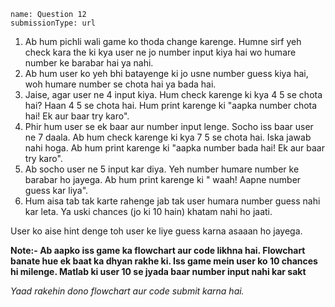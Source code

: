 ```ngMeta
name: Question 12
submissionType: url
```

1. Ab hum pichli wali game ko thoda change karenge. Humne sirf yeh check kara the ki kya user ne jo number input kiya hai wo humare number ke barabar hai ya nahi. 
2. Ab hum user ko yeh bhi batayenge ki jo usne number guess kiya hai, woh humare number se chota hai ya bada hai. 
3. Jaise, agar user ne 4 input kiya. Hum check karenge ki kya 4 5 se chota hai? Haan 4 5 se chota hai. Hum print karenge ki "aapka number chota hai! Ek aur baar try karo".
4. Phir hum user se ek baar aur number input lenge. Socho iss baar user ne 7 daala. Ab hum check karenge ki kya 7 5 se chota hai. Iska jawab nahi hoga. Ab hum print karenge ki "aapka number bada hai! Ek aur baar try karo". 
5. Ab socho user ne 5 input kar diya. Yeh number humare number ke barabar ho jayega. Ab hum print karenge ki " waah! Aapne number guess kar liya".
6. Hum aisa tab tak karte rahenge jab tak user humara number guess nahi kar leta. Ya uski chances (jo ki 10 hain) khatam nahi ho jaati.

User ko aise hint denge toh user ke liye guess karna asaaan ho jayega.

**Note:- Ab aapko iss game ka flowchart aur code likhna hai. Flowchart banate hue ek baat ka dhyan rakhe ki. Iss game mein user ko 10 chances hi milenge. Matlab ki user 10 se jyada baar number input nahi kar sakt**

*Yaad rakehin dono flowchart aur code submit karna hai.*
